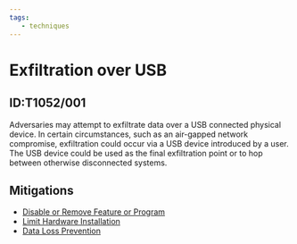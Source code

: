 ```yaml
---
tags:
   - techniques
---
```

# Exfiltration over USB
## ID:T1052/001
Adversaries may attempt to exfiltrate data over a USB connected physical device. In certain circumstances, such as an air-gapped network compromise, exfiltration could occur via a USB device introduced by a user. The USB device could be used as the final exfiltration point or to hop between otherwise disconnected systems.
## Mitigations
* [Disable or Remove Feature or Program](/mitre/mitigations/M1042)
* [Limit Hardware Installation](/mitre/mitigations/M1034)
* [Data Loss Prevention](/mitre/mitigations/M1057)
